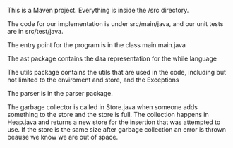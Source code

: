 This is a Maven project. Everything is inside the /src directory.

The code for our implementation is under src/main/java, and our unit tests are in src/test/java.

The entry point for the program is in the class main.main.java

The ast package contains the daa representation for the while language

The utils package contains the utils that are used in the code, including but not limited to the enviroment and store, and the Exceptions

The parser is in the parser package.

The garbage collector is called in Store.java when someone adds something to the store and the store is full. The collection happens in Heap.java and returns a new store for the insertion that was attempted to use. If the store is the same size after garbage collection an error is thrown beause we know we are out of space.
